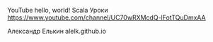 YouTube hello, world!
Scala Уроки
https://www.youtube.com/channel/UC70wRXMcdQ-lFotTQuDmxAA

Александр Елькин
alelk.github.io